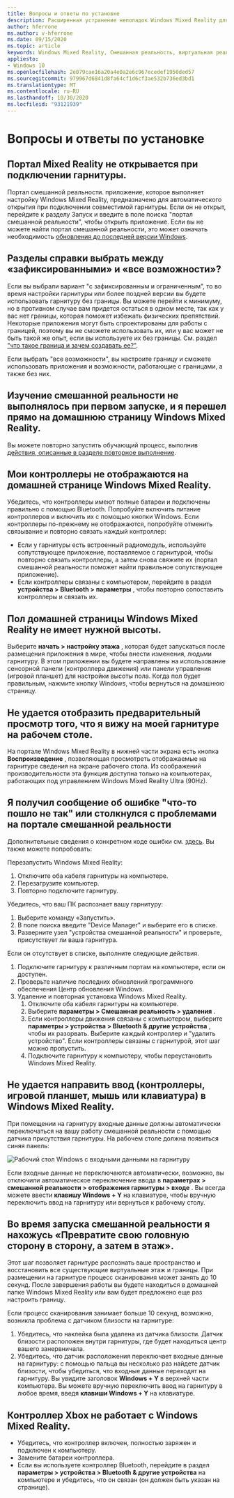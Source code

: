 ```yaml
---
title: Вопросы и ответы по установке
description: Расширенная устранение неполадок Windows Mixed Reality для вопросов настройки, которые выходят за пределы стандартной документации по поддержке пользователей.
author: hferrone
ms.author: v-hferrone
ms.date: 09/15/2020
ms.topic: article
keywords: Windows Mixed Reality, Смешанная реальность, виртуальная реальность, VR, MR, устранение неполадок, ошибки, Справка, поддержка, Настройка, Домашняя страница Windows Mixed Reality, портал Windows Mixed Reality
appliesto:
- Windows 10
ms.openlocfilehash: 2e079cae16a20a4e0a2e6c967ecedef1950ded57
ms.sourcegitcommit: 979967d6841d8fa64cf1d6cf3ae532b736ed3bd1
ms.translationtype: MT
ms.contentlocale: ru-RU
ms.lasthandoff: 10/30/2020
ms.locfileid: "93121939"
---
```

# <a name="setup-faqs"></a>Вопросы и ответы по установке 

## <a name="the-mixed-reality-portal-doesnt-open-when-i-plug-in-my-headset"></a>Портал Mixed Reality не открывается при подключении гарнитуры.

Портал смешанной реальности. приложение, которое выполняет настройку Windows Mixed Reality, предназначено для автоматического открытия при подключении совместимой гарнитуры. Если он не открыт, перейдите к разделу Запуск и введите в поле поиска "портал смешанной реальности", чтобы открыть приложение. Если вы не можете найти портал смешанной реальности, это может означать необходимость [обновления до последней версии Windows](https://support.microsoft.com/en-us/help/12373/windows-update-faq).

## <a name="how-do-i-choose-between-seated-and-standing-and-all-experiences"></a>Разделы справки выбрать между «зафиксированными» и «все возможности»?

Если вы выбрали вариант "с зафиксированным и ограниченным", то во время настройки гарнитуры или более поздней версии вы будете использовать гарнитуру без границы. Вы можете перейти к минимуму, но в противном случае вам придется остаться в одном месте, так как у вас нет границы, которая поможет избежать физических препятствий. Некоторые приложения могут быть спроектированы для работы с границей, поэтому вы не сможете использовать их, или у вас может не быть такой же опыт, если вы используете их без границы. См. раздел ["что такое граница и зачем создавать ее?"](boundary-questions.md#whats-a-boundary-and-why-should-i-create-one).

Если выбрать "все возможности", вы настроите границу и сможете использовать приложения и возможности, работающие с границами, а также без них. 

## <a name="learn-mixed-reality-didnt-run-on-first-launch-and-i-went-right-to-windows-mixed-reality-home"></a>Изучение смешанной реальности не выполнялось при первом запуске, и я перешел прямо на домашнюю страницу Windows Mixed Reality.

Вы можете повторно запустить обучающий процесс, выполнив [действия, описанные в разделе повторное выполнение](learn-mixed-reality.md#how-do-i-re-run-the-learning-experience). 

## <a name="my-controllers-arent-showing-in-my-windows-mixed-reality-home"></a>Мои контроллеры не отображаются на домашней странице Windows Mixed Reality.

Убедитесь, что контроллеры имеют полные батареи и подключены правильно с помощью Bluetooth. Попробуйте включить питание контроллеров и включить их с помощью кнопки Windows. Если контроллеры по-прежнему не отображаются, попробуйте отменить связывание и повторно связать каждый контроллер: 
* Если у гарнитуры есть встроенный радиомодуль, используйте сопутствующее приложение, поставляемое с гарнитурой, чтобы повторно связать контроллеры, а затем снова свяжите их (портал смешанной реальности поможет найти правильное сопутствующее приложение). 
* Если контроллеры связаны с компьютером, перейдите в раздел **устройства > Bluetooth > параметры** , чтобы повторно сопоставить контроллеры и связать их. 

## <a name="the-floor-of-my-windows-mixed-reality-home-doesnt-appear-to-be-at-the-correct-height"></a>Пол домашней страницы Windows Mixed Reality не имеет нужной высоты.

Выберите **начать > настройку этажа** , которая будет запускаться после размещения приложения в мире, чтобы внести изменения, людьми гарнитуру. В этом приложении вы будете направлены на использование сенсорной панели (контроллера движения) или панели управления (игровой планшет) для настройки высоты пола. Когда пол будет правильным, нажмите кнопку Windows, чтобы вернуться на домашнюю страницу.

## <a name="i-cant-show-a-preview-of-what-im-seeing-in-my-headset-on-my-desktop"></a>Не удается отобразить предварительный просмотр того, что я вижу на моей гарнитуре на рабочем столе.

На портале Windows Mixed Reality в нижней части экрана есть кнопка **Воспроизведение** , позволяющая просмотреть отображаемые на гарнитуре сведения на экране рабочего стола. Из соображений производительности эта функция доступна только на компьютерах, работающих под управлением Windows Mixed Reality Ultra (90Hz).

## <a name="i-got-a-something-went-wrong-error-message-or-im-having-problems-in-the-mixed-reality-portal"></a>Я получил сообщение об ошибке "что-то пошло не так" или столкнулся с проблемами на портале смешанной реальности
Дополнительные сведения о конкретном коде ошибки см. [здесь](error-codes.md). Вы также можете попробовать:

Перезапустить Windows Mixed Reality:
1. Отключите оба кабеля гарнитуры на компьютере.
2. Перезагрузите компьютер.
3. Повторно подключите гарнитуру.

Убедитесь, что ваш ПК распознает вашу гарнитуру:
1. Выберите команду «Запустить».
2. В поле поиска введите "Device Manager" и выберите его в списке. 
3. Разверните узел "устройства смешанной реальности" и проверьте, присутствует ли ваша гарнитура. 

Если он отсутствует в списке, выполните следующие действия.
1. Подключите гарнитуру к различным портам на компьютере, если он доступен.
2. Проверьте наличие последних обновлений программного обеспечения Центр обновления Windows.
3. Удаление и повторная установка Windows Mixed Reality.
    1. Отключите оба кабеля гарнитуры на компьютере.
    2. Выберите **параметры > Смешанная реальность > удаления** .
    3. Если контроллеры движения связаны с компьютером, выберите **параметры > устройства > Bluetooth & другие устройства** , чтобы их разорвать. Выберите каждый контроллер и "удалить устройство". Если контроллеры связаны с гарнитурой, этот шаг можно пропустить.
    4. Подключите гарнитуру к компьютеру, чтобы переустановить Windows Mixed Reality.

## <a name="i-cant-direct-input-controllers-gamepad-mousekeyboard-into-windows-mixed-reality"></a>Не удается направить ввод (контроллеры, игровой планшет, мышь или клавиатура) в Windows Mixed Reality.

При помещении на гарнитуру входные данные должны автоматически переключаться на вашу работу смешанной реальности с помощью датчика присутствия гарнитуры. На рабочем столе должна появиться синяя панель:

![Рабочий стол Windows с входными данными на гарнитуру](images/1050px-windowsy.png)

Если входные данные не переключаются автоматически, возможно, вы отключили автоматическое переключение ввода в **параметрах > смешанной реальности > отображения гарнитуры > входе** . Вы всегда можете ввести **клавишу Windows + Y** на клавиатуре, чтобы вручную переключить ввод на гарнитуру или вернуться к рабочему столу.

## <a name="during-mixed-reality-start-up-im-stuck-at-turn-your-head-side-to-side-and-then-at-the-floor"></a>Во время запуска смешанной реальности я нахожусь «Превратите свою головную сторону в сторону, а затем в этаж».

Этот шаг позволяет гарнитуре распознать ваше пространство и восстановить все существующие виртуальные этаж и границы. При размещении на гарнитуре процесс сканирования может занять до 10 секунд. После завершения работы вы будете находиться в домашней папке Windows Mixed Reality или вам будет предложено еще раз настроить границу.

Если процесс сканирования занимает больше 10 секунд, возможно, возникла проблема с датчиком близости на гарнитуре:
1. Убедитесь, что наклейка была удалена из датчика близости. Датчик близости расположен внутри гарнитуры, где будет находиться центр вашего занервничала.
2. Убедитесь, что датчик расположения переключает входные данные на гарнитуру: с помощью пальца вы несколько раз найдете датчик близости, чтобы убедиться, что входные данные переходят на гарнитуру. Вы увидите заголовок **Windows + Y** в верхней части компьютера. Вы можете вручную переключить ввод на гарнитуру в любое время, введя **клавиши Windows + Y** на клавиатуре.

## <a name="my-xbox-controller-isnt-working-with-windows-mixed-reality"></a>Контроллер Xbox не работает с Windows Mixed Reality.

* Убедитесь, что контроллер включен, полностью заряжен и подключен к компьютеру.
* Замените батареи контроллера.
* Если вы используете контроллер Bluetooth, перейдите в раздел **параметры > устройства > Bluetooth & другие устройства** на компьютере и убедитесь, что он связан (он должен быть указан на странице).
